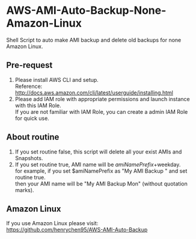 # AWS-AMI-Auto-Backup-None-Amazon-Linux
Shell Script to auto make AMI backup and delete old backups for none Amazon Linux.

Pre-request
-----------
1. Please install AWS CLI and setup.<br />
Reference: http://docs.aws.amazon.com/cli/latest/userguide/installing.html
2. Please add IAM role with appropriate permissions and launch instance with this IAM Role.<br />If you are not familiar with IAM Role, you can create a admin IAM Role for quick use.

About routine
-------------
1. If you set routine false, this script will delete all your exist AMIs and Snapshots.<br />
2. If you set routine true, AMI name will be $amiNamePrefix+$weekday.<br />for example, if you set $amiNamePrefix as "My AMI Backup " and set routine true.<br />then your AMI name will be "My AMI Backup Mon" (without quotation marks).

Amazon Linux
------------
If you use Amazon Linux please visit: https://github.com/henrychen95/AWS-AMI-Auto-Backup
